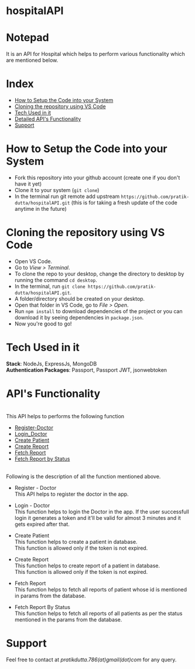 # hospitalAPI
# Notepad

It is an API for Hospital which helps to perform various functionality which are mentioned below.<br>

# Index
<ul>
<li><a href="#1">How to Setup the Code into your System</a>
<li><a href="#2">Cloning the repository using VS Code</a>
<li><a href="#3">Tech Used in it</a>
<li><a href="#4">Detailed API's Functionality</a>
<li><a href="#5">Support</a>
</ul>

# How to Setup the Code into your System
<p id="1">
<ul>
<li> Fork this repository into your github account (create one if you don't have it yet)
<li> Clone it to your system (<code>git clone</code>)
<li> In the terminal run git remote add upstream <code>https://github.com/pratik-dutta/hospitalAPI.git</code> (this is for taking a fresh update of the code anytime in the future)
</ul>

# Cloning the repository using VS Code
<p id="2">
<ul >
<li> Open VS Code.
<li> Go to <i>View > Terminal</i>.
<li> To clone the repo to your desktop, change the directory to desktop by running the command <code>cd desktop</code>.
<li> In the terminal, run <code>git clone https://github.com/pratik-dutta/hospitalAPI.git</code>.
<li> A folder/directory should be created on your desktop.
<li> Open that folder in VS Code, go to <i>File > Open</i>.
<li> Run <code>npm install</code> to download dependencies of the project or you can download it by seeing dependencies in <code>package.json</code>.
<li> Now you're good to go!
</ul>

# Tech Used in it
<p id="3">
<strong>Stack</strong>: NodeJs, ExpressJs, MongoDB
<br>
<strong>Authentication Packages</strong>: Passport, Passport JWT, jsonwebtoken
<br>

# API's Functionality
<p id="4">
<br>
This API helps to performs the following function
<ul>
<li><a href="#register">Register-Doctor</a>
<li><a href="#login">Login_Doctor</a>
 <li><a href="#p">Create Patient</a>
<li><a href="#q">Create Report</a>
<li><a href="#r">Fetch Report</a>
<li><a href="#s">Fetch Report by Status</a>
</ul>
<br>
Following is the description of all the function mentioned above.<br>
<ul>
<li>
 <p id="register">
Register - Doctor
<br>
This API helps to register the doctor in the app.
<li>
 <p id="login">
Login - Doctor
<br>
This function helps to login the Doctor in the app.
If the user successfull login it generates a token and it'll be valid for almost 3 minutes and it gets expired after that.
<li>
 <p  id="p">
Create Patient
<br>
This function helps to create a patient in database.<br>
This function is allowed only  if the token is not expired.
<li>
 <p  id="q">
Create Report
<br>
This function helps to create report of a patient in database.<br>
This function is allowed only  if the token is not expired.
<li>
<p id="r">Fetch Report
<br>
This function helps to fetch all reports of patient whose id is mentioned in params from the database.<br>
<li>
<p id="s"> Fetch Report By Status
<br>
This function helps to fetch all reports of all patients as per the status mentioned in the params from the database.<br>
</ul>

# Support
<p id="5">
Feel free to contact at <i>pratikdutta.786(at)gmail(dot)com</i> for any query.

 



